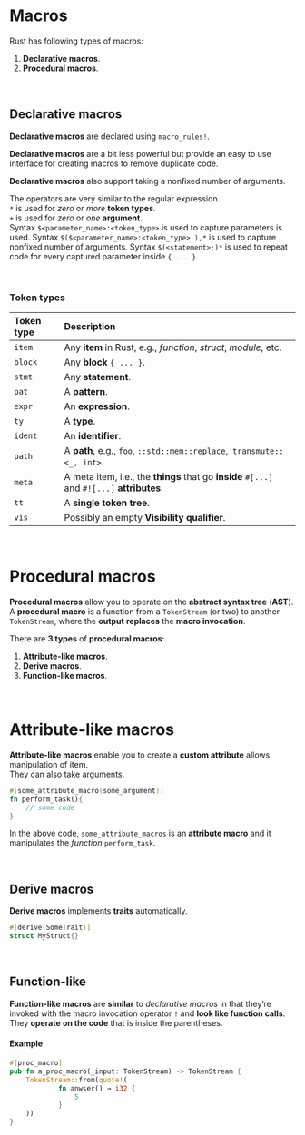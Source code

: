 # Macros
Rust has following types of macros:
1. **Declarative macros**.
2. **Procedural macros**.

<br>

## Declarative macros
**Declarative macros** are declared using ``macro_rules!``.<br>

**Declarative macros** are a bit less powerful but provide an easy to use interface for creating macros to remove duplicate code.<br>

**Declarative macros** also support taking a nonfixed number of arguments.<br>

The operators are very similar to the regular expression.<br>
``*`` is used for *zero* or *more* **token types**.<br>
``+`` is used for *zero* or *one* **argument**.<br>
Syntax ``$<parameter_name>:<token_type>`` is used to capture parameters is used.
Syntax ``$($<parameter_name>:<token_type> ),*`` is used to capture nonfixed number of arguments.
Syntax ``$(<statement>;)*`` is used to repeat code for every captured parameter inside ``{ ... }``.

<br>

### Token types
|**Token type**|**Description**|
|:-------------|:--------------|
|``item``|Any **item** in Rust, e.g., *function*, *struct*, *module*, etc.|
|``block``|Any **block** ``{ ... }``.|
|``stmt``|Any **statement**.|
|``pat``|A **pattern**.|
|``expr``|An **expression**.|
|``ty``|A **type**.|
|``ident``|An **identifier**.|
|``path``|A **path**, e.g., ``foo``, ``::std::mem::replace``,`` transmute::<_, int>``.|
|``meta``|A meta item, i.e., the **things** that go **inside** ``#[...]`` and ``#![...]`` **attributes**.|
|``tt``|A **single token tree**.|
|``vis``|Possibly an empty **Visibility qualifier**.|

<br>

# Procedural macros
**Procedural macros** allow you to operate on the **abstract syntax tree** (**AST**).<br>
A **procedural macro** is a function from a ``TokenStream`` (or two) to another ``TokenStream``, where the **output** **replaces** the **macro invocation**.<br>

There are **3 types** of **procedural macros**:
1. **Attribute-like macros**.
2. **Derive macros**.
3. **Function-like macros**.

<br>

# Attribute-like macros
**Attribute-like macros** enable you to create a **custom attribute** allows manipulation of item.<br>
They can also take arguments.<br>

```Rust
#[some_attribute_macro(some_argument)]
fn perform_task(){
    // some code
}
```

In the above code, ``some_attribute_macros`` is an **attribute macro** and it manipulates the *function* ``perform_task``.<br>

<br>

## Derive macros
**Derive macros** implements **traits** automatically.<br>

```Rust
#[derive(SomeTrait)]
struct MyStruct{}
```

<br>

## Function-like
**Function-like macros** are **similar** to *declarative macros* in that they’re invoked with the macro invocation operator ``!`` and **look like function calls**.<br>
They **operate** **on the code** that is inside the parentheses.

#### Example
```Rust
#[proc_macro]
pub fn a_proc_macro(_input: TokenStream) -> TokenStream {
    TokenStream::from(quote!(
            fn anwser() → i32 {
                5
            }
    ))
}
```

